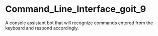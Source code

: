 # Command_Line_Interface_goit_9
A console assistant bot that will recognize commands entered from the keyboard and respond accordingly.
